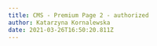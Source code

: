 ```yaml
---
title: CMS - Premium Page 2 - authorized
author: Katarzyna Kornalewska
date: 2021-03-26T16:50:20.811Z
---
```

